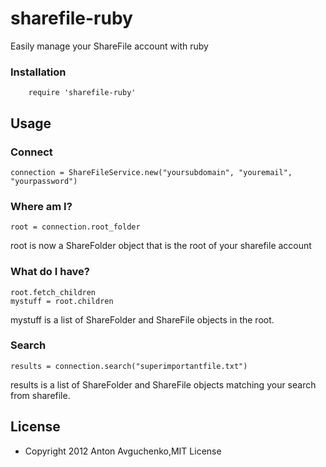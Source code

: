 # sharefile-ruby

Easily manage your ShareFile account with ruby 

### Installation

````
    require 'sharefile-ruby'
````

## Usage

### Connect

````
connection = ShareFileService.new("yoursubdomain", "youremail", "yourpassword")
````

### Where am I?
 
````
root = connection.root_folder
````
root is now a ShareFolder object that is the root of your sharefile account

### What do I have?

```` 
root.fetch_children
mystuff = root.children
```` 
mystuff is a list of ShareFolder and ShareFile objects in the root.

### Search
 
````
results = connection.search("superimportantfile.txt")
````
results is a list of ShareFolder and ShareFile objects matching your search from sharefile.


## License
* Copyright 2012 Anton Avguchenko,MIT License